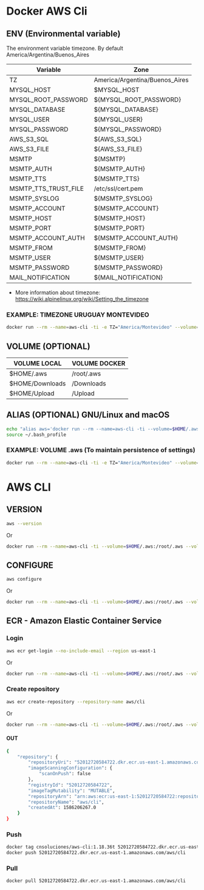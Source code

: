 # Docker AWS Cli

## ENV (Environmental variable)
The environment variable timezone. By default America/Argentina/Buenos_Aires

| Variable | Zone |
| ------------- | ------------- |
| TZ  | America/Argentina/Buenos_Aires  |
| MYSQL_HOST | $MYSQL_HOST  |
| MYSQL_ROOT_PASSWORD | ${MYSQL_ROOT_PASSWORD}  |
| MYSQL_DATABASE | ${MYSQL_DATABASE}  |
| MYSQL_USER | ${MYSQL_USER}  |
| MYSQL_PASSWORD | ${MYSQL_PASSWORD}  |
| AWS_S3_SQL | ${AWS_S3_SQL}  |
| AWS_S3_FILE | ${AWS_S3_FILE}  |
| MSMTP | ${MSMTP}  |
| MSMTP_AUTH | ${MSMTP_AUTH}  |
| MSMTP_TTS | ${MSMTP_TTS}  |
| MSMTP_TTS_TRUST_FILE | /etc/ssl/cert.pem  |
| MSMTP_SYSLOG | ${MSMTP_SYSLOG}  |
| MSMTP_ACCOUNT | ${MSMTP_ACCOUNT}  |
| MSMTP_HOST | ${MSMTP_HOST}  |
| MSMTP_PORT | ${MSMTP_PORT}  |
| MSMTP_ACCOUNT_AUTH | ${MSMTP_ACCOUNT_AUTH}  |
| MSMTP_FROM | ${MSMTP_FROM}  |
| MSMTP_USER | ${MSMTP_USER}  |
| MSMTP_PASSWORD | ${MSMTP_PASSWORD}  |
| MAIL_NOTIFICATION | ${MAIL_NOTIFICATION}  |

* More information about timezone: https://wiki.alpinelinux.org/wiki/Setting_the_timezone

### EXAMPLE: TIMEZONE URUGUAY MONTEVIDEO

```bash
docker run --rm --name=aws-cli -ti -e TZ="America/Montevideo" --volume=`pwd`/aws:/root/.aws cnsoluciones/aws-cli:1.18.36 aws --version
```

## VOLUME (OPTIONAL)

| VOLUME LOCAL | VOLUME DOCKER |
| ------------- | ------------- |
| $HOME/.aws  | /root/.aws |
| $HOME/Downloads | /Downloads |
| $HOME/Upload | /Upload |

## ALIAS (OPTIONAL) GNU/Linux and macOS

```bash
echo "alias aws='docker run --rm --name=aws-cli -ti --volume=$HOME/.aws:/root/.aws --volume=$HOME/Downloads:/Download  --volume=$HOME/Upload:/Upload cnsoluciones/aws-cli:1.18.36 aws'" > ~/.bash_profile
source ~/.bash_profile
```

### EXAMPLE: VOLUME .aws (To maintain persistence of settings)
```bash
docker run --rm --name=aws-cli -ti -e TZ="America/Montevideo" --volume=$HOME/.aws:/root/.aws --volume=$HOME/Downloads:/Download  --volume=$HOME/Upload:/Upload cnsoluciones/aws-cli:1.18.36 aws
```

# AWS CLI

## VERSION
```bash
aws --version
```
Or
```bash
docker run --rm --name=aws-cli -ti --volume=$HOME/.aws:/root/.aws --volume=$HOME/Downloads:/Download  --volume=$HOME/Upload:/Upload cnsoluciones/aws-cli:1.18.36 aws --version
```
## CONFIGURE
```bash
aws configure
```
Or
```bash
docker run --rm --name=aws-cli -ti --volume=$HOME/.aws:/root/.aws --volume=$HOME/Downloads:/Download  --volume=$HOME/Upload:/Upload cnsoluciones/aws-cli:1.18.36 aws configure
```

## ECR - Amazon Elastic Container Service
### Login
```bash
aws ecr get-login --no-include-email --region us-east-1
```
Or
```bash 
docker run --rm --name=aws-cli -ti --volume=$HOME/.aws:/root/.aws --volume=$HOME/Downloads:/Download  --volume=$HOME/Upload:/Upload cnsoluciones/aws-cli:1.18.36 aws ecr get-login --no-include-email --region us-east-1
```
### Create repository
```bash
aws ecr create-repository --repository-name aws/cli
```
Or
```bash
docker run --rm --name=aws-cli -ti --volume=$HOME/.aws:/root/.aws --volume=$HOME/Downloads:/Download  --volume=$HOME/Upload:/Upload cnsoluciones/aws-cli:1.18.36 aws ecr create-repository --repository-name aws/cli
```

#### OUT
```bash
{
    "repository": {
        "repositoryUri": "52012720584722.dkr.ecr.us-east-1.amazonaws.com/aws/cli",
        "imageScanningConfiguration": {
            "scanOnPush": false
        },
        "registryId": "52012720584722",
        "imageTagMutability": "MUTABLE",
        "repositoryArn": "arn:aws:ecr:us-east-1:52012720584722:repository/aws/cli",
        "repositoryName": "aws/cli",
        "createdAt": 1586206267.0
    }
}
```
### Push

```bash
docker tag cnsoluciones/aws-cli:1.18.36t 52012720584722.dkr.ecr.us-east-1.amazonaws.com/aws/cli
docker push 52012720584722.dkr.ecr.us-east-1.amazonaws.com/aws/cli
```
### Pull
```bash
docker pull 52012720584722.dkr.ecr.us-east-1.amazonaws.com/aws/cli
```
